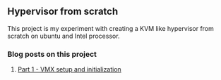 ## Hypervisor from scratch
This project is my experiment with creating a KVM like hypervisor from scratch on ubuntu and Intel processor.

### Blog posts on this project
1. [Part 1 - VMX setup and initialization](https://gautammenghani.com/linux,/c,/hypervisor/2022/09/14/hypervisor-from-scratch-part1.html)
